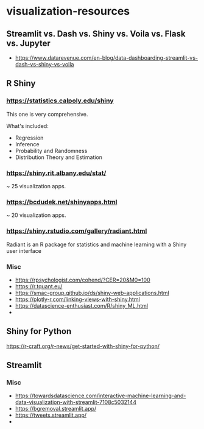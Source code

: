 # visualization-resources

## Streamlit vs. Dash vs. Shiny vs. Voila vs. Flask vs. Jupyter

- https://www.datarevenue.com/en-blog/data-dashboarding-streamlit-vs-dash-vs-shiny-vs-voila




## R Shiny

### https://statistics.calpoly.edu/shiny

This one is very comprehensive.

What's included:
- Regression	
- Inference	
- Probability and Randomness
- Distribution Theory and Estimation

### https://shiny.rit.albany.edu/stat/

~ 25 visualization apps.

### https://bcdudek.net/shinyapps.html

~ 20 visualization apps.

### https://shiny.rstudio.com/gallery/radiant.html

Radiant is an R package for statistics and machine learning with a Shiny user interface

### Misc
- https://rpsychologist.com/cohend/?CER=20&M0=100
- https://r.tquant.eu/
- https://smac-group.github.io/ds/shiny-web-applications.html
- https://plotly-r.com/linking-views-with-shiny.html
- https://datascience-enthusiast.com/R/shiny_ML.html
- 


## Shiny for Python

https://r-craft.org/r-news/get-started-with-shiny-for-python/



## Streamlit 




### Misc
- https://towardsdatascience.com/interactive-machine-learning-and-data-visualization-with-streamlit-7108c5032144
- https://bgremoval.streamlit.app/
- https://tweets.streamlit.app/
- 
